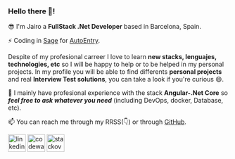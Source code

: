 ### Hello there 👋!

😎 I'm Jairo a **FullStack .Net Developer** based in Barcelona, Spain. 

⚡ Coding in [Sage](https://www.sage.com/) for [AutoEntry](https://www.autoentry.com).

Despite of my profesional carreer I love to learn **new stacks, lenguajes, technologies, etc** so I will be happy to help or to be helped in my personal projects.
In my profile you will be able to find differents **personal projects** and real **Interview Test solutions**, you can take a look if you're curious 😄.


💬 I mainly have profesional experience with the stack **Angular-.Net Core** so **_feel free to ask whatever you need_** (including DevOps, docker, Database, etc).

📫 You can reach me through my RRSS(👇) or through [GitHub](https://github.com/Arthus15).

[<img src='https://cdn.jsdelivr.net/npm/simple-icons@3.0.1/icons/linkedin.svg' alt='linkedin' height='40'>](https://www.linkedin.com/in/jairo-blanco-aldao-02696a121/)  [<img src='https://cdn.jsdelivr.net/npm/simple-icons@3.0.1/icons/codewars.svg' alt='codewars' height='40'>](https://www.codewars.com/users/Arthus15)  [<img src='https://cdn.jsdelivr.net/npm/simple-icons@3.0.1/icons/stackoverflow.svg' alt='stackoverflow' height='40'>](https://stackoverflow.com/users/8490882/jairo-blanco-aldao?tab=profile)
